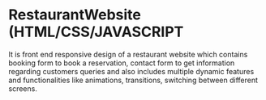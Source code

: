 # RestaurantWebsite (HTML/CSS/JAVASCRIPT
It is front end responsive design of a restaurant website which contains booking form to book a reservation, contact form to get information regarding customers queries and also includes multiple dynamic features and functionalities like animations, transitions, switching between different screens.
